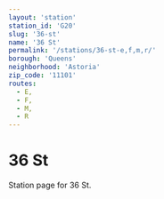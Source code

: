 ```yaml
---
layout: 'station'
station_id: 'G20'
slug: '36-st'
name: '36 St'
permalink: '/stations/36-st-e,f,m,r/'
borough: 'Queens'
neighborhood: 'Astoria'
zip_code: '11101'
routes:
  - E,
  - F,
  - M,
  - R
---
```

# 36 St

Station page for 36 St.

